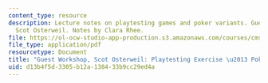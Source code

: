```yaml
---
content_type: resource
description: Lecture notes on playtesting games and poker variants. Guest lecturer
  Scot Osterweil. Notes by Clara Rhee.
file: https://ol-ocw-studio-app-production.s3.amazonaws.com/courses/cms-608-game-design-spring-2008/d13b4f5d3305b12a138433b9cc29ed4a_MITCMS_608s08_lec_notes06.pdf
file_type: application/pdf
resourcetype: Document
title: "Guest Workshop, Scot Osterweil: Playtesting Exercise \u2013 Poker Variants"
uid: d13b4f5d-3305-b12a-1384-33b9cc29ed4a
---
```

